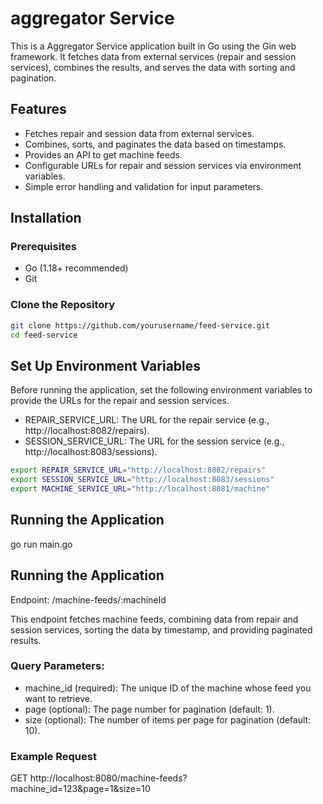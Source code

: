 # aggregator Service

This is a Aggregator Service application built in Go using the Gin web framework. It fetches data from external services (repair and session services), combines the results, and serves the data with sorting and pagination.

## Features
- Fetches repair and session data from external services.
- Combines, sorts, and paginates the data based on timestamps.
- Provides an API to get machine feeds.
- Configurable URLs for repair and session services via environment variables.
- Simple error handling and validation for input parameters.


## Installation

### Prerequisites

- Go (1.18+ recommended)
- Git

### Clone the Repository

```bash
git clone https://github.com/yourusername/feed-service.git
cd feed-service
```

## Set Up Environment Variables

Before running the application, set the following environment variables to provide the URLs for the repair and session services.

- REPAIR_SERVICE_URL: The URL for the repair service (e.g., http://localhost:8082/repairs).
- SESSION_SERVICE_URL: The URL for the session service (e.g., http://localhost:8083/sessions).

```bash
export REPAIR_SERVICE_URL="http://localhost:8082/repairs"
export SESSION_SERVICE_URL="http://localhost:8083/sessions"
export MACHINE_SERVICE_URL="http://localhost:8081/machine"
```

## Running the Application

go run main.go


## Running the Application

Endpoint: /machine-feeds/:machineId

This endpoint fetches machine feeds, combining data from repair and session services, sorting the data by timestamp, and providing paginated results.


### Query Parameters:

- machine_id (required): The unique ID of the machine whose feed you want to retrieve.
- page (optional): The page number for pagination (default: 1).
- size (optional): The number of items per page for pagination (default: 10).

### Example Request

GET http://localhost:8080/machine-feeds?machine_id=123&page=1&size=10













